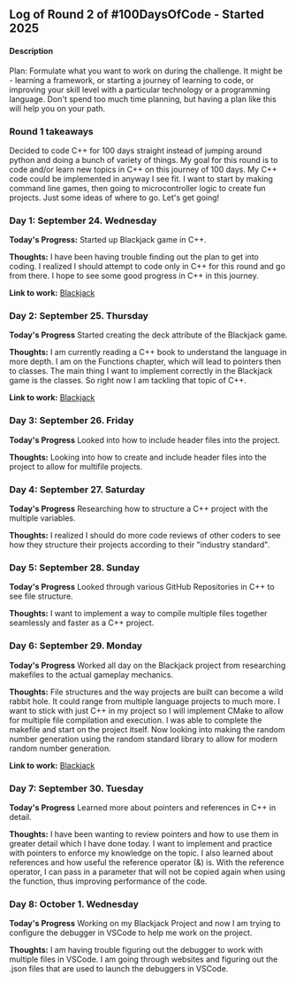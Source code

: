 ## Log of Round 2 of #100DaysOfCode - Started 2025

#### Description
Plan: Formulate what you want to work on during the challenge. It might be - learning a framework, or starting a journey of learning to code, or improving your skill level with a particular technology or a programming language. Don't spend too much time planning, but having a plan like this will help you on your path.

### Round 1 takeaways
Decided to code C++ for 100 days straight instead of jumping around python and doing a bunch of variety of things. My goal for this round is to code and/or learn new topics in C++ on this journey of 100 days. My C++ code could be implemented in anyway I see fit. I want to start by making command line games, then going to microcontroller logic to create fun projects. Just some ideas of where to go. Let's get going!

### Day 1: September 24. Wednesday

**Today's Progress:** Started up Blackjack game in C++. 

**Thoughts:** I have been having trouble finding out the plan to get into coding. I realized I should attempt to code only in C++ for this round and go from there. I hope to see some good progress in C++ in this journey.

**Link to work:** [Blackjack](https://github.com/cameronzheng/blackjack)

### Day 2: September 25. Thursday

**Today's Progress** Started creating the deck attribute of the Blackjack game.

**Thoughts:** I am currently reading a C++ book to understand the language in more depth. I am on the Functions chapter, which will lead to pointers then to classes. The main thing I want to implement correctly in the Blackjack game is the classes. So right now I am tackling that topic of C++. 

**Link to work:** [Blackjack](https://github.com/cameronzheng/blackjack)

### Day 3: September 26. Friday

**Today's Progress** Looked into how to include header files into the project.

**Thoughts:** Looking into how to create and include header files into the project to allow for multifile projects.

### Day 4: September 27. Saturday

**Today's Progress** Researching how to structure a C++ project with the multiple variables.

**Thoughts:** I realized I should do more code reviews of other coders to see how they structure their projects according to their "industry standard".

### Day 5: September 28. Sunday

**Today's Progress** Looked through various GitHub Repositories in C++ to see file structure.

**Thoughts:** I want to implement a way to compile multiple files together seamlessly and faster as a C++ project.

### Day 6: September 29. Monday

**Today's Progress** Worked all day on the Blackjack project from researching makefiles to the actual gameplay mechanics.

**Thoughts:** File structures and the way projects are built can become a wild rabbit hole. It could range from multiple language projects to much more. I want to stick with just C++ in my project so I will implement CMake to allow for multiple file compilation and execution. I was able to complete the makefile and start on the project itself. Now looking into making the random number generation using the random standard library to allow for modern random number generation. 

**Link to work:** [Blackjack](https://github.com/cameronzheng/blackjack)

### Day 7: September 30. Tuesday

**Today's Progress** Learned more about pointers and references in C++ in detail. 

**Thoughts:** I have been wanting to review pointers and how to use them in greater detail which I have done today. I want to implement and practice with pointers to enforce my knowledge on the topic. I also learned about references and how useful the reference operator (&) is. With the reference operator, I can pass in a parameter that will not be copied again when using the function, thus improving performance of the code.

### Day 8: October 1. Wednesday

**Today's Progress** Working on my Blackjack Project and now I am trying to configure the debugger in VSCode to help me work on the project.

**Thoughts:** I am having trouble figuring out the debugger to work with multiple files in VSCode. I am going through websites and figuring out the .json files that are used to launch the debuggers in VSCode.